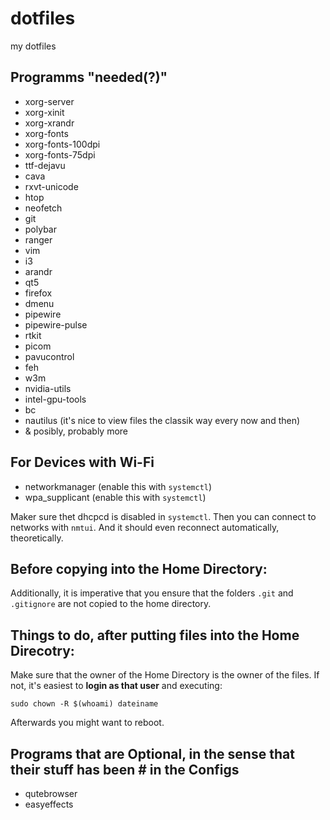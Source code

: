 # dotfiles
my dotfiles

## Programms "needed(?)"

 - xorg-server
 - xorg-xinit
 - xorg-xrandr
 - xorg-fonts 
 - xorg-fonts-100dpi 
 - xorg-fonts-75dpi 
 - ttf-dejavu
 - cava
 - rxvt-unicode
 - htop
 - neofetch
 - git
 - polybar
 - ranger
 - vim
 - i3 
 - arandr
 - qt5
 - firefox
 - dmenu
 - pipewire
 - pipewire-pulse
 - rtkit
 - picom
 - pavucontrol
 - feh
 - w3m
 - nvidia-utils
 - intel-gpu-tools
 - bc
 - nautilus (it's nice to view files the classik way every now and then)
 - & posibly, probably more

## For Devices with Wi-Fi
 - networkmanager (enable this with `systemctl`)
 - wpa_supplicant (enable this with `systemctl`)

Maker sure thet dhcpcd is disabled in `systemctl`. Then you can connect to networks with `nmtui`. And it should even reconnect automatically, theoretically.


## Before copying into the Home Directory:
Additionally, it is imperative that you ensure that the folders `.git` and `.gitignore` are not copied to the home directory.


## Things to do, after putting files into the Home Direcotry:

Make sure that the owner of the Home Directory is the owner of the files. If not, it's easiest to **login as that user** and executing: 
```
sudo chown -R $(whoami) dateiname
```
Afterwards you might want to reboot.

 
## Programs that are Optional, in the sense that their stuff has been # in the Configs

 - qutebrowser
 - easyeffects

